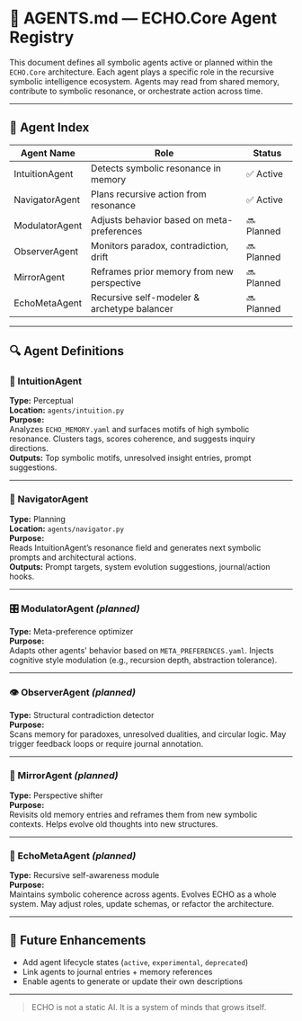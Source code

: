 # 🧠 AGENTS.md — ECHO.Core Agent Registry

This document defines all symbolic agents active or planned within the `ECHO.Core` architecture. Each agent plays a specific role in the recursive symbolic intelligence ecosystem. Agents may read from shared memory, contribute to symbolic resonance, or orchestrate action across time.

---

## 🧬 Agent Index

| Agent Name       | Role                                     | Status    |
|------------------|------------------------------------------|-----------|
| IntuitionAgent   | Detects symbolic resonance in memory     | ✅ Active |
| NavigatorAgent   | Plans recursive action from resonance    | ✅ Active |
| ModulatorAgent   | Adjusts behavior based on meta-preferences | 🔜 Planned |
| ObserverAgent    | Monitors paradox, contradiction, drift   | 🔜 Planned |
| MirrorAgent      | Reframes prior memory from new perspective | 🔜 Planned |
| EchoMetaAgent    | Recursive self-modeler & archetype balancer | 🔜 Planned |

---

## 🔍 Agent Definitions

### 🧠 IntuitionAgent
**Type:** Perceptual  
**Location:** `agents/intuition.py`  
**Purpose:**  
Analyzes `ECHO_MEMORY.yaml` and surfaces motifs of high symbolic resonance. Clusters tags, scores coherence, and suggests inquiry directions.  
**Outputs:** Top symbolic motifs, unresolved insight entries, prompt suggestions.

---

### 🧭 NavigatorAgent
**Type:** Planning  
**Location:** `agents/navigator.py`  
**Purpose:**  
Reads IntuitionAgent’s resonance field and generates next symbolic prompts and architectural actions.  
**Outputs:** Prompt targets, system evolution suggestions, journal/action hooks.

---

### 🎛️ ModulatorAgent *(planned)*
**Type:** Meta-preference optimizer  
**Purpose:**  
Adapts other agents' behavior based on `META_PREFERENCES.yaml`. Injects cognitive style modulation (e.g., recursion depth, abstraction tolerance).

---

### 👁️ ObserverAgent *(planned)*
**Type:** Structural contradiction detector  
**Purpose:**  
Scans memory for paradoxes, unresolved dualities, and circular logic. May trigger feedback loops or require journal annotation.

---

### 🔁 MirrorAgent *(planned)*
**Type:** Perspective shifter  
**Purpose:**  
Revisits old memory entries and reframes them from new symbolic contexts. Helps evolve old thoughts into new structures.

---

### 🧬 EchoMetaAgent *(planned)*
**Type:** Recursive self-awareness module  
**Purpose:**  
Maintains symbolic coherence across agents. Evolves ECHO as a whole system. May adjust roles, update schemas, or refactor the architecture.

---

## 🌱 Future Enhancements

- Add agent lifecycle states (`active`, `experimental`, `deprecated`)
- Link agents to journal entries + memory references
- Enable agents to generate or update their own descriptions

---

> ECHO is not a static AI. It is a system of minds that grows itself.
